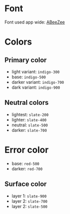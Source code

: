 # Font

Font used app wide: [ABeeZee](https://www.fontsquirrel.com/fonts/abeezee)

# Colors

## Primary color

- light variant: <code className='text-indigo-300'>indigo-300</code>
- base: <code className='test'>indigo-500</code>
- darker variant: <code className='text-indigo-700'>indigo-700</code>
- dark variant: <code className='text-indigo-900'>indigo-900</code>

## Neutral colors

- lightest: <code className='text-slate-200'>slate-200</code>
- lighter: <code className='text-slate-400'>slate-400</code>
- neutral: <code className='bg-slate-500'>slate-500</code>
- darker: <code className='text-slate-700'>slate-700</code>

# Error color

- base: <code className='text-red-500'>red-500</code>
- darker: <code className='text-red-700'>red-700</code>

## Surface color

- layer 1: <code className='bg-slate-900'>slate-900</code>
- layer 2: <code className='bg-slate-700'>slate-700</code>
- layer 2: <code className='bg-slate-500'>slate-500</code>
